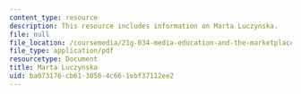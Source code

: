 ```yaml
---
content_type: resource
description: This resource includes information on Marta Luczynska.
file: null
file_location: /coursemedia/21g-034-media-education-and-the-marketplace-fall-2005/ba073176cb6130564c661ebf37112ee2_MIT21G_034F05_wsismartaluc.pdf
file_type: application/pdf
resourcetype: Document
title: Marta Luczynska
uid: ba073176-cb61-3056-4c66-1ebf37112ee2
---
```

